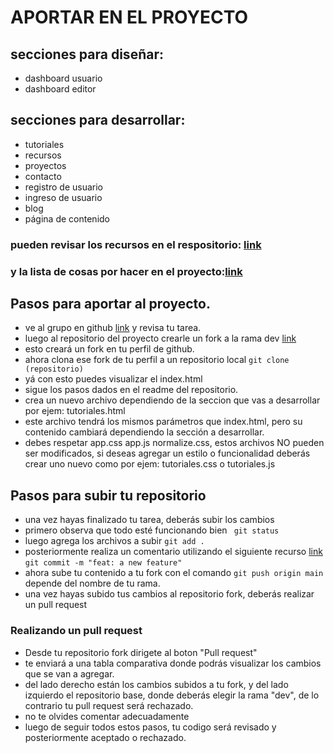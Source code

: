 # APORTAR EN EL PROYECTO
## secciones para diseñar:
* dashboard usuario
* dashboard editor

## secciones para desarrollar:
* tutoriales
* recursos
* proyectos
* contacto
* registro de usuario
* ingreso de usuario
* blog
* página de contenido

### pueden revisar los recursos en el respositorio: [link](https://github.com/CoDevsCommunity/codevs-web-frontend)
### y la lista de cosas por hacer en el proyecto:[link](https://github.com/orgs/CoDevsCommunity/projects/2)

## Pasos para aportar al proyecto.

* ve al grupo en github [link](https://github.com/orgs/CoDevsCommunity/projects/2) y revisa tu tarea.
* luego al repositorio del proyecto crearle un fork a la rama dev [link](https://github.com/CoDevsCommunity/codevs-web-frontend/tree/dev)
* esto creará un fork en tu perfil de github.
* ahora clona ese fork de tu perfil a un repositorio local ```git clone (repositorio)```
* yá con esto puedes visualizar el index.html
* sigue los pasos dados en el readme del repositorio.
* crea un nuevo archivo dependiendo de la seccion que vas a desarrollar por ejem: tutoriales.html
* este archivo tendrá los mismos parámetros que index.html, pero su contenido cambiará dependiendo la sección a desarrollar.
* debes respetar app.css app.js normalize.css, estos archivos NO pueden ser modificados, si deseas agregar un estilo o funcionalidad deberás crear uno nuevo como por ejem: tutoriales.css o tutoriales.js

## Pasos para subir tu repositorio

* una vez hayas finalizado tu tarea, deberás subir los cambios
* primero observa que todo esté funcionando bien ``` git status```
* luego agrega los archivos a subir ```git add .```
* posteriormente realiza un comentario utilizando el siguiente recurso [link](https://github.com/pvdlg/conventional-commit-types) ```git commit -m "feat: a new feature"```
* ahora sube tu contenido a tu fork con el comando ```git push origin main``` depende del nombre de tu rama.
* una vez hayas subido tus cambios al repositorio fork, deberás realizar un pull request

### Realizando un pull request

* Desde tu repositorio fork dirigete al boton "Pull request"
* te enviará a una tabla comparativa donde podrás visualizar los cambios que se van a agregar.
* del lado derecho están los cambios subidos a tu fork, y del lado izquierdo el repositorio base, donde deberás elegir la rama "dev", de lo contrario tu pull request será rechazado.
* no te olvides comentar adecuadamente
* luego de seguir todos estos pasos, tu codigo será revisado y posteriormente aceptado o rechazado.

